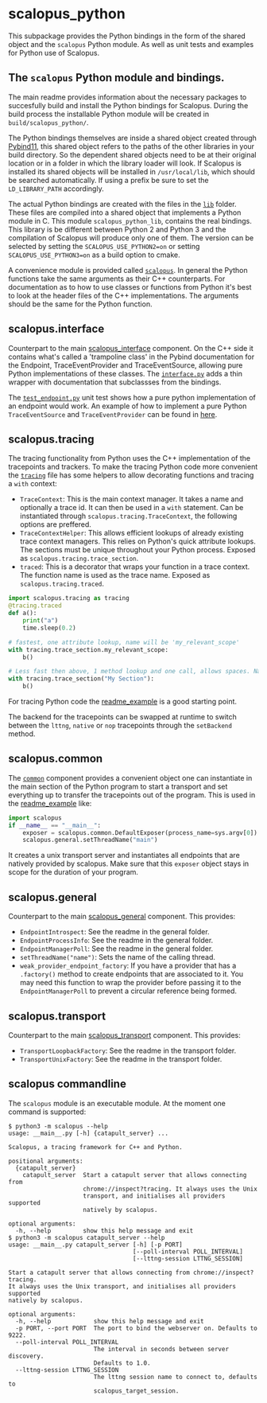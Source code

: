 # scalopus_python

This subpackage provides the Python bindings in the form of the shared object and the `scalopus` Python module.
As well as unit tests and examples for Python use of Scalopus.

## The `scalopus` Python module and bindings.

The main readme provides information about the necessary packages to succesfully build and install the Python bindings
for Scalopus. During the build process the installable Python module will be created in `build/scalopus_python/`.

The Python bindings themselves are inside a shared object created through [Pybind11][pybind11], this shared object 
refers to the paths of the other libraries in your build directory. So the dependent shared objects need to be at their
original location or in a folder in which the library loader will look. If Scalopus is installed its shared objects
will be installed in `/usr/local/lib`, which should be searched automatically. If using a prefix be sure to set the
`LD_LIBRARY_PATH` accordingly.

The actual Python bindings are created with the files in the [`lib`](/scalopus_python/lib/) folder. These files are
compiled into a shared object that implements a Python module in C. This module `scalopus_python_lib`, contains the real
 bindings. This library is be different between Python 2 and Python 3 and the compilation of Scalopus will produce only
one of them. The version can be selected by setting the `SCALOPUS_USE_PYTHON2=on` or setting `SCALOPUS_USE_PYTHON3=on`
as a build option to cmake.

A convenience module is provided called [`scalopus`](/scalopus_python/scalopus/). In general the Python functions take
the same arguments as their C++ counterparts. For documentation as to how to use classes or functions from Python
it's best to look at the header files of the C++ implementations. The arguments should be the same for the Python
function.

## scalopus.interface
Counterpart to the main [scalopus_interface](/scalopus_interface/) component. On the C++ side it contains what's called
a 'trampoline class' in the Pybind documentation for the Endpoint, TraceEventProvider and TraceEventSource,
allowing pure Python implementations of these classes. The [`interface.py`](/scalopus_python/scalopus/interface.py)
adds a thin wrapper with documentation that subclassses from the bindings.

The [`test_endpoint.py`](/scalopus_python/test/test_endpoint.py) unit test shows how a pure python implementation of an
endpoint would work. An example of how to implement a pure Python `TraceEventSource` and `TraceEventProvider`  can be
found in [here](/scalopus_python/examples/python_provider_example.py).

## scalopus.tracing

The tracing functionality from Python uses the C++ implementation of the tracepoints and trackers. 
To make the tracing Python code more convenient the [`tracing`](/scalopus_python/scalopus/tracing.py) file has
some helpers to allow decorating functions and tracing a `with` context:

- `TraceContext`: This is the main context manager. It takes a name and optionally a trace id. It can then be used in a
  `with` statement. Can be instantiated through `scalopus.tracing.TraceContext`, the following options are preffered.
- `TraceContextHelper`: This allows efficient lookups of already existing trace context managers. This relies on
  Python's quick attribute lookups. The sections must be unique throughout your Python process. Exposed as
  `scalopus.tracing.trace_section`.
- `traced`: This is a decorator that wraps your function in a trace context. The function name is used as the
  trace name. Exposed as `scalopus.tracing.traced`.

```python
import scalopus.tracing as tracing
@tracing.traced
def a():
    print("a")
    time.sleep(0.2)

# fastest, one attribute lookup, name will be 'my_relevant_scope'
with tracing.trace_section.my_relevant_scope:
    b()

# Less fast then above, 1 method lookup and one call, allows spaces. Name will be "My Section"
with tracing.trace_section("My Section"):
    b()
```
For tracing Python code the [readme_example](/scalopus_python/examples/readme_example.py) is a good starting point.

The backend for the tracepoints can be swapped at runtime to switch between the `lttng`, `native` or `nop` tracepoints
through the `setBackend` method.

## scalopus.common
The [`common`](/scalopus_python/scalopus/common.py) component provides a convenient object one can instantiate in the
main section of the Python program to start a transport and set everything up to transfer the tracepoints out of the
program. This is used in the [readme_example](/scalopus_python/examples/readme_example.py) like:
```python
import scalopus
if __name__ == "__main__":
    exposer = scalopus.common.DefaultExposer(process_name=sys.argv[0])
    scalopus.general.setThreadName("main")
```
It creates a unix transport server and instantiates all endpoints that are natively provided by scalopus. Make sure that
this `exposer` object stays in scope for the duration of your program.

## scalopus.general
Counterpart to the main [scalopus_general](/scalopus_general/) component. This provides:
- `EndpointIntrospect`: See the readme in the general folder.
- `EndpointProcessInfo`: See the readme in the general folder.
- `EndpointManagerPoll`: See the readme in the general folder.
- `setThreadName("name")`: Sets the name of the calling thread.
- `weak_provider_endpoint_factory`: If you have a provider that has a `.factory()` method to create endpoints that are
 associated to it. You may need this function to wrap the provider before passing it to the `EndpointManagerPoll`
 to prevent a circular reference being formed.

## scalopus.transport
Counterpart to the main [scalopus_transport](/scalopus_transport/) component. This provides:
- `TransportLoopbackFactory`: See the readme in the transport folder.
- `TransportUnixFactory`: See the readme in the transport folder.

## scalopus commandline
The `scalopus` module is an executable module. At the moment one command is supported:
```
$ python3 -m scalopus --help
usage: __main__.py [-h] {catapult_server} ...

Scalopus, a tracing framework for C++ and Python.

positional arguments:
  {catapult_server}
    catapult_server  Start a catapult server that allows connecting from
                     chrome://inspect?tracing. It always uses the Unix
                     transport, and initialises all providers supported
                     natively by scalopus.

optional arguments:
  -h, --help         show this help message and exit
$ python3 -m scalopus catapult_server --help
usage: __main__.py catapult_server [-h] [-p PORT]
                                   [--poll-interval POLL_INTERVAL]
                                   [--lttng-session LTTNG_SESSION]

Start a catapult server that allows connecting from chrome://inspect?tracing.
It always uses the Unix transport, and initialises all providers supported
natively by scalopus.

optional arguments:
  -h, --help            show this help message and exit
  -p PORT, --port PORT  The port to bind the webserver on. Defaults to 9222.
  --poll-interval POLL_INTERVAL
                        The interval in seconds between server discovery.
                        Defaults to 1.0.
  --lttng-session LTTNG_SESSION
                        The lttng session name to connect to, defaults to
                        scalopus_target_session.

```

[pybind11]: https://github.com/pybind/pybind11
